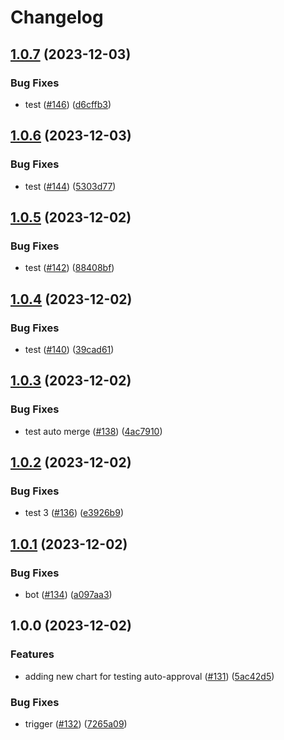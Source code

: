 # Changelog

## [1.0.7](https://github.com/sunggun-yu/meowhq-helm-charts/compare/meowhq-haproxy-v1.0.6...meowhq-haproxy-v1.0.7) (2023-12-03)


### Bug Fixes

* test ([#146](https://github.com/sunggun-yu/meowhq-helm-charts/issues/146)) ([d6cffb3](https://github.com/sunggun-yu/meowhq-helm-charts/commit/d6cffb3e274c072c7d24b69045726f48435db665))

## [1.0.6](https://github.com/sunggun-yu/meowhq-helm-charts/compare/meowhq-haproxy-v1.0.5...meowhq-haproxy-v1.0.6) (2023-12-03)


### Bug Fixes

* test ([#144](https://github.com/sunggun-yu/meowhq-helm-charts/issues/144)) ([5303d77](https://github.com/sunggun-yu/meowhq-helm-charts/commit/5303d777770199074266b6863bd63fd56fed4524))

## [1.0.5](https://github.com/sunggun-yu/meowhq-helm-charts/compare/meowhq-haproxy-v1.0.4...meowhq-haproxy-v1.0.5) (2023-12-02)


### Bug Fixes

* test ([#142](https://github.com/sunggun-yu/meowhq-helm-charts/issues/142)) ([88408bf](https://github.com/sunggun-yu/meowhq-helm-charts/commit/88408bf1fba6bd185894e3514d735a78dc04eddd))

## [1.0.4](https://github.com/sunggun-yu/meowhq-helm-charts/compare/meowhq-haproxy-v1.0.3...meowhq-haproxy-v1.0.4) (2023-12-02)


### Bug Fixes

* test ([#140](https://github.com/sunggun-yu/meowhq-helm-charts/issues/140)) ([39cad61](https://github.com/sunggun-yu/meowhq-helm-charts/commit/39cad61e368905fa25fe48a6c57950fba55c1ef3))

## [1.0.3](https://github.com/sunggun-yu/meowhq-helm-charts/compare/meowhq-haproxy-v1.0.2...meowhq-haproxy-v1.0.3) (2023-12-02)


### Bug Fixes

* test auto merge ([#138](https://github.com/sunggun-yu/meowhq-helm-charts/issues/138)) ([4ac7910](https://github.com/sunggun-yu/meowhq-helm-charts/commit/4ac79100eb0af6665e5c22128467c9d37ebe0af1))

## [1.0.2](https://github.com/sunggun-yu/meowhq-helm-charts/compare/meowhq-haproxy-v1.0.1...meowhq-haproxy-v1.0.2) (2023-12-02)


### Bug Fixes

* test 3 ([#136](https://github.com/sunggun-yu/meowhq-helm-charts/issues/136)) ([e3926b9](https://github.com/sunggun-yu/meowhq-helm-charts/commit/e3926b9ec520448eab266375aa682dae6a2b318d))

## [1.0.1](https://github.com/sunggun-yu/meowhq-helm-charts/compare/meowhq-haproxy-v1.0.0...meowhq-haproxy-v1.0.1) (2023-12-02)


### Bug Fixes

* bot ([#134](https://github.com/sunggun-yu/meowhq-helm-charts/issues/134)) ([a097aa3](https://github.com/sunggun-yu/meowhq-helm-charts/commit/a097aa3e5a4e1c4813ea517915ef6ad7dfdd93d1))

## 1.0.0 (2023-12-02)


### Features

* adding new chart for testing auto-approval ([#131](https://github.com/sunggun-yu/meowhq-helm-charts/issues/131)) ([5ac42d5](https://github.com/sunggun-yu/meowhq-helm-charts/commit/5ac42d5b0f9962fd5ade4367f7814223ea9116ad))


### Bug Fixes

* trigger ([#132](https://github.com/sunggun-yu/meowhq-helm-charts/issues/132)) ([7265a09](https://github.com/sunggun-yu/meowhq-helm-charts/commit/7265a09eb767a7dfbd2ed4e2aab4b7259cb39f58))
